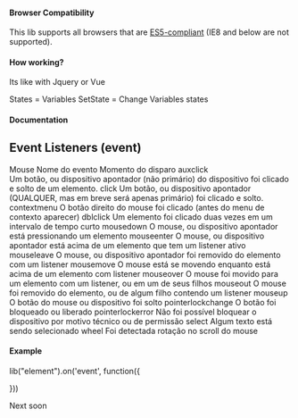 #### Browser Compatibility

This lib supports all browsers that are [ES5-compliant](http://kangax.github.io/compat-table/es5/) (IE8 and below are not supported).

#### How working?
Its like with Jquery or Vue

States = Variables
SetState = Change Variables states

#### Documentation

## Event Listeners (event)

Mouse
Nome do evento	Momento do disparo
auxclick	
Um botão, ou dispositivo apontador (não primário) do dispositivo foi clicado e solto de um elemento.
click	Um botão, ou dispositivo apontador (QUALQUER, mas em breve será apenas primário) foi clicado e solto.
contextmenu	O botão direito do mouse foi clicado (antes do menu de contexto aparecer)
dblclick	Um elemento foi clicado duas vezes em um intervalo de tempo curto
mousedown	O mouse, ou dispositivo apontador está pressionando um elemento
mouseenter	O mouse, ou dispositivo apontador está acima de um elemento que tem um listener ativo
mouseleave	O mouse, ou dispositivo apontador foi removido do elemento com um listener
mousemove	O mouse está se movendo enquanto está acima de um elemento com listener
mouseover	O mouse foi movido para um elemento com um listener, ou em um de seus filhos
mouseout	O mouse foi removido do elemento, ou de algum filho contendo um listener
mouseup	O botão do mouse ou dispositivo foi solto
pointerlockchange	O botão foi bloqueado ou liberado
pointerlockerror	Não foi possível bloquear o dispositivo por motivo técnico ou de permissão
select	Algum texto está sendo selecionado
wheel	Foi detectada rotação no scroll do mouse

#### Example
lib("element").on('event', function({

}))

Next soon
